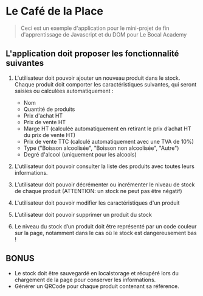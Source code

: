 # Le Café de la Place

> Ceci est un exemple d'application pour le mini-projet de fin d'apprentissage de Javascript et du DOM pour Le Bocal Academy

## L'application doit proposer les fonctionnalité suivantes

1. L'utilisateur doit pouvoir ajouter un nouveau produit dans le stock. Chaque produit doit comporter les caractéristiques suivantes, qui seront saisies ou calculées automatiquement :
    - Nom
    - Quantité de produits
    - Prix d'achat HT
    - Prix de vente HT
    - Marge HT (calculée automatiquement en retirant le prix d’achat HT du prix de vente HT)
    - Prix de vente TTC (calculé automatiquement avec une TVA de 10%)
    - Type ("Boisson alcoolisée", "Boisson non alcoolisée", "Autre")
    - Degré d'alcool (uniquement pour les alcools)

2. L'utilisateur doit pouvoir consulter la liste des produits avec toutes leurs informations. 
3. L’utilisateur doit pouvoir décrémenter ou incrémenter le niveau de stock de chaque produit (ATTENTION: un stock ne peut pas être négatif)
4. L'utilisateur doit pouvoir modifier les caractéristiques d'un produit 
5. L’utilisateur doit pouvoir supprimer un produit du stock
6. Le niveau du stock d’un produit doit être représenté par un code couleur sur la page, notamment dans le cas où le stock est dangereusement bas !

## BONUS

- Le stock doit être sauvegardé en localstorage et récupéré lors du chargement de la page pour conserver les informations.
- Générer un QRCode pour chaque produit contenant sa référence.